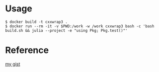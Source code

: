# Usage

```
$ docker build -t cxxwrap3 .
$ docker run --rm -it -v $PWD:/work -w /work cxxwrap3 bash -c 'bash build.sh && julia --project -e "using Pkg; Pkg.test()"'
```

# Reference

[my gist](https://gist.github.com/terasakisatoshi/b6a7121cd570f6739992345095b07d62)
